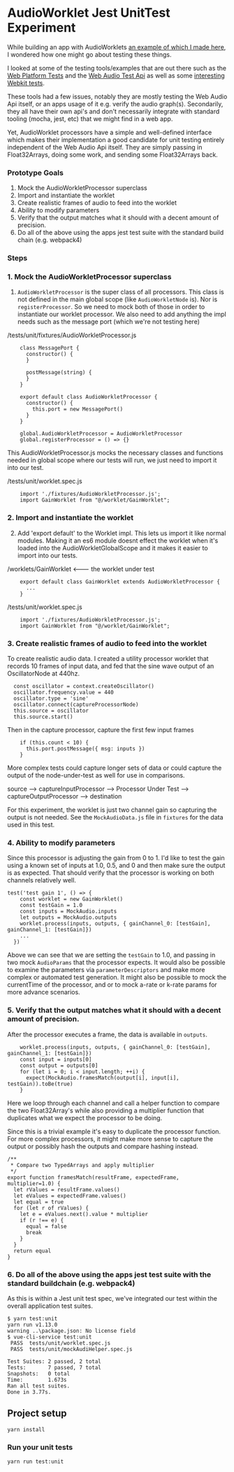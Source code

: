 # AudioWorklet Jest UnitTest Experiment

While building an app with AudioWorklets [an example of which I made here](https://montag.gitlab.io/vue-audioworklet-demo/), I wondered how one might go about testing these things.

I looked at some of the testing tools/examples that are out there such as the [Web Platform Tests](https://github.com/web-platform-tests/wpt) and the [Web Audio Test Api](https://github.com/mohayonao/web-audio-test-api) as well as some [interesting Webkit tests](https://github.com/WebKit/webkit/blob/master/LayoutTests/webaudio/gain.html).

These tools had a few issues, notably they are mostly testing the Web Audio Api itself, or an apps usage of it e.g. verify the audio graph(s). Secondarily, they all have their own api's and don't necessarily integrate with standard tooling (mocha, jest, etc) that we might find in a web app. 

Yet, AudioWorklet processors have a simple and well-defined interface which makes their implementation a good candidate for unit testing entirely independent of the Web Audio Api itself. They are simply passing in Float32Arrays, doing some work, and sending some Float32Arrays back.  

### Prototype Goals ###

1. Mock the AudioWorkletProcessor superclass
2. Import and instantiate the worklet
3. Create realistic frames of audio to feed into the worklet
4. Ability to modify parameters 
5. Verify that the output matches what it should with a decent amount of precision.
6. Do all of the above using the apps jest test suite with the standard build chain (e.g. webpack4) 

### Steps ###

### 1. Mock the AudioWorkletProcessor superclass ###
1. `AudioWorkletProcessor` is the super class of all processors. This class is not defined in the main global scope (like `AudioWorkletNode` is). Nor is `registerProcessor`. So we need to mock both of those in order to instantiate our worklet processor. We also need to add anything the impl needs such as the message port (which we're not testing here)

/tests/unit/fixtures/AudioWorkletProcessor.js 
```ecmascript 6
    class MessagePort {
      constructor() {
      }
    
      postMessage(string) {
      }
    }
    
    export default class AudioWorkletProcessor {
      constructor() {
        this.port = new MessagePort()
      }
    }

    global.AudioWorkletProcessor = AudioWorkletProcessor
    global.registerProcessor = () => {}
```
This AudioWorkletProcessor.js mocks the necessary classes and functions needed in global scope where our tests will run, we just need to import it into our test.

/tests/unit/worklet.spec.js
```ecmascript 6
    import './fixtures/AudioWorkletProcessor.js';
    import GainWorklet from "@/worklet/GainWorklet";
```

### 2. Import and instantiate the worklet ###
2. Add 'export default' to the Worklet impl. This lets us import it like normal modules. Making it an es6 module doesnt effect the worklet when it's loaded into the AudioWorkletGlobalScope and it makes it easier to import into our tests.

/worklets/GainWorklet <--- the worklet under test
~~~ecmascript 6
    export default class GainWorklet extends AudioWorkletProcessor {
      ...
    }
~~~

/tests/unit/worklet.spec.js
```ecmascript 6
    import './fixtures/AudioWorkletProcessor.js';
    import GainWorklet from "@/worklet/GainWorklet";
```
 
### 3. Create realistic frames of audio to feed into the worklet ###

To create realistic audio data. I created a utility processor worklet that records 10 frames of input data, and fed that the sine wave output of an OscillatorNode at 440hz.

~~~ecmascript 6
  const oscillator = context.createOscillator()
  oscillator.frequency.value = 440
  oscillator.type = 'sine'
  oscillator.connect(captureProcessorNode)
  this.source = oscillator
  this.source.start()
~~~

Then in the capture processor, capture the first few input frames

~~~ecmascript 6
    if (this.count < 10) {
      this.port.postMessage({ msg: inputs })
    }
~~~

More complex tests could capture longer sets of data or could capture the output of the node-under-test as well for use in comparisons. 

source --> captureInputProcessor --> Processor Under Test --> captureOutputProcessor --> destination

For this experiment, the worklet is just two channel gain so capturing the output is not needed. See the `MockAudioData.js` file in `fixtures` for the data used in this test.

### 4. Ability to modify parameters ###

Since this processor is adjusting the gain from 0 to 1. I'd like to test the gain using a known set of inputs at 1.0, 0.5, and 0 and then make sure the output is as expected. That should verify that the processor is working on both channels relatively well. 

~~~ecmascript 6
test('test gain 1', () => {
    const worklet = new GainWorklet()
    const testGain = 1.0
    const inputs = MockAudio.inputs
    let outputs = MockAudio.outputs
    worklet.process(inputs, outputs, { gainChannel_0: [testGain], gainChannel_1: [testGain]})
    ...
  })
~~~

Above we can see that we are setting the `testGain` to 1.0, and passing in two mock `AudioParams` that the processor expects. It would also be possible to examine the parameters via `parameterDescriptors` and make more complex or automated test generation. It might also be possible to mock the currentTime of the processor, and or to mock a-rate or k-rate params for more advance scenarios.

### 5. Verify that the output matches what it should with a decent amount of precision. ###

After the processor executes a frame, the data is available in `outputs`. 

~~~ecmascript 6
    worklet.process(inputs, outputs, { gainChannel_0: [testGain], gainChannel_1: [testGain]})
    const input = inputs[0]
    const output = outputs[0]
    for (let i = 0; i < input.length; ++i) {
      expect(MockAudio.framesMatch(output[i], input[i], testGain)).toBe(true)
    }
~~~

Here we loop through each channel and call a helper function to compare the two Float32Array's while also providing a multiplier function that duplicates what we expect the processor to be doing.  

Since this is a trivial example it's easy to duplicate the processor function. For more complex processors, it might make more sense to capture the output or possibly hash the outputs and compare hashing instead.  

~~~ecmascript 6
/**
 * Compare two TypedArrays and apply multiplier
 */
export function framesMatch(resultFrame, expectedFrame, multiplier=1.0) {
  let rValues = resultFrame.values()
  let eValues = expectedFrame.values()
  let equal = true
  for (let r of rValues) {
    let e = eValues.next().value * multiplier
    if (r !== e) {
      equal = false
      break
    }
  }
  return equal
}
~~~

### 6. Do all of the above using the apps jest test suite with the standard buildchain (e.g. webpack4) ###

As this is within a Jest unit test spec, we've integrated our test within the overall application test suites. 

~~~
$ yarn test:unit
yarn run v1.13.0
warning ..\package.json: No license field
$ vue-cli-service test:unit
 PASS  tests/unit/worklet.spec.js
 PASS  tests/unit/mockAudiHelper.spec.js

Test Suites: 2 passed, 2 total
Tests:       7 passed, 7 total
Snapshots:   0 total
Time:        1.673s
Ran all test suites.
Done in 3.77s.
~~~

## Project setup
```
yarn install
```

### Run your unit tests
```
yarn run test:unit
```
